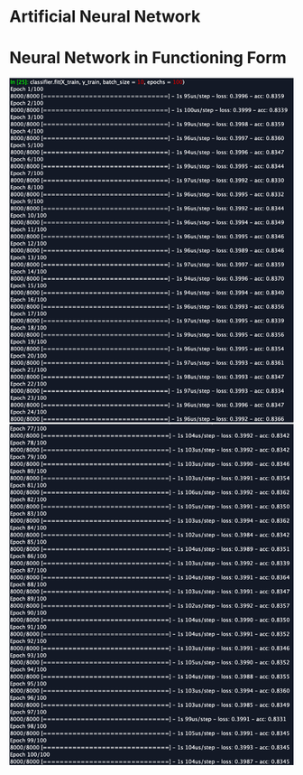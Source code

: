 # Artificial Neural Network

# Neural Network in Functioning Form
![screenshot](Screenshots/NeuralNetTest1.png)
![screenshot](Screenshots/NeuralNetTest2.png)

